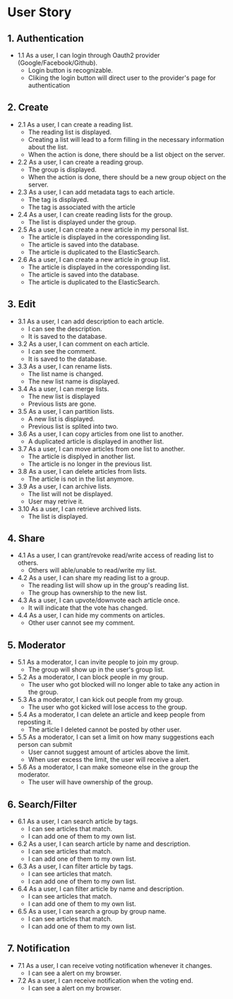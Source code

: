 # User Story

## 1. Authentication
- 1.1 As a user, I can login through Oauth2 provider (Google/Facebook/Github).
    * Login button is recognizable.
    * Cliking the login button will direct user to the provider's page for authentication

## 2. Create
- 2.1 As a user, I can create a reading list.
    * The reading list is displayed.
    * Creating a list will lead to a form filling in the necessary information about the list.
    * When the action is done, there should be a list object on the server.
- 2.2 As a user, I can create a reading group.
    * The group is displayed.
    * When the action is done, there should be a new group object on the server.
- 2.3 As a user, I can add metadata tags to each article.
    * The tag is displayed.
    * The tag is associated with the article
- 2.4 As a user, I can create reading lists for the group.
    * The list is displayed under the group.
- 2.5 As a user, I can create a new article in my personal list.
    * The article is displayed in the coressponding list.
    * The article is saved into the database.
    * The article is duplicated to the ElasticSearch.
- 2.6 As a user, I can create a new article in group list.
    * The article is displayed in the coressponding list.
    * The article is saved into the database.
    * The article is duplicated to the ElasticSearch.

## 3. Edit
- 3.1 As a user, I can add description to each article.
    * I can see the description.
    * It is saved to the database.
- 3.2 As a user, I can comment on each article.
    * I can see the comment.
    * It is saved to the database.
- 3.3 As a user, I can rename lists.
    * The list name is changed.
    * The new list name is displayed.
- 3.4 As a user, I can merge lists.
    * The new list is displayed
    * Previous lists are gone.
- 3.5 As a user, I can partition lists.
    * A new list is displayed.
    * Previous list is splited into two.
- 3.6 As a user, I can copy articles from one list to another.
    * A duplicated article is displayed in another list.
- 3.7 As a user, I can move articles from one list to another.
    * The article is displyed in another list.
    * The article is no longer in the previous list.
- 3.8 As a user, I can delete articles from lists.
    * The article is not in the list anymore.
- 3.9 As a user, I can archive lists.
    * The list will not be displayed.
    * User may retrive it.
- 3.10 As a user, I can retrieve archived lists.
    * The list is displayed.

## 4. Share
- 4.1 As a user, I can grant/revoke read/write access of reading list to others.
    * Others will able/unable to read/write my list.
- 4.2 As a user, I can share my reading list to a group.
    * The reading list will show up in the group's reading list.
    * The group has ownership to the new list.
- 4.3 As a user, I can upvote/downvote each article once.
    * It will indicate that the vote has changed.
- 4.4 As a user, I can hide my comments on articles.
    * Other user cannot see my comment.

## 5. Moderator
- 5.1 As a moderator, I can invite people to join my group.
    * The group will show up in the user's group list.
- 5.2 As a moderator, I can block people in my group.
    * The user who got blocked will no longer able to take any action in the group.
- 5.3 As a moderator, I can kick out people from my group.
    * The user who got kicked will lose access to the group.
- 5.4 As a moderator, I can delete an article and keep people from reposting it.
    * The article I deleted cannot be posted by other user.
- 5.5 As a moderator, I can set a limit on how many suggestions each person can submit
    * User cannot suggest amount of articles above the limit.
    * When user excess the limit, the user will receive a alert.
- 5.6 As a moderator, I can make someone else in the group the moderator.
    * The user will have ownership of the group.

## 6. Search/Filter
- 6.1 As a user, I can search article by tags.
    * I can see articles that match.
    * I can add one of them to my own list.
- 6.2 As a user, I can search article by name and description.
    * I can see articles that match.
    * I can add one of them to my own list.
- 6.3 As a user, I can filter article by tags.
    * I can see articles that match.
    * I can add one of them to my own list.
- 6.4 As a user, I can filter article by name and description.
    * I can see articles that match.
    * I can add one of them to my own list.
- 6.5 As a user, I can search a group by group name.
    * I can see articles that match.
    * I can add one of them to my own list.

## 7. Notification
- 7.1 As a user, I can receive voting notification whenever it changes.
    * I can see a alert on my browser.
- 7.2 As a user, I can receive notification when the voting end.
    * I can see a alert on my browser.
